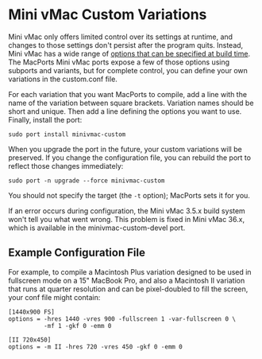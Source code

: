 # Mini vMac Custom Variations

Mini vMac only offers limited control over its settings at runtime, and
changes to those settings don't persist after the program quits. Instead,
Mini vMac has a wide range of [options that can be specified at build
time](http://www.gryphel.org/c/minivmac/options.html#in). The MacPorts Mini
vMac ports expose a few of those options using subports and variants, but
for complete control, you can define your own variations in the custom.conf
file.

For each variation that you want MacPorts to compile, add a line with the
name of the variation between square brackets. Variation names should be
short and unique. Then add a line defining the options you want to use.
Finally, install the port:

    sudo port install minivmac-custom

When you upgrade the port in the future, your custom variations will be
preserved. If you change the configuration file, you can rebuild the port to
reflect those changes immediately:

    sudo port -n upgrade --force minivmac-custom

You should not specify the target (the `-t` option); MacPorts sets it for
you.

If an error occurs during configuration, the Mini vMac 3.5.x build system
won't tell you what went wrong. This problem is fixed in Mini vMac 36.x,
which is available in the minivmac-custom-devel port.

## Example Configuration File

For example, to compile a Macintosh Plus variation designed to be used in
fullscreen mode on a 15" MacBook Pro, and also a Macintosh II variation that
runs at quarter resolution and can be pixel-doubled to fill the screen,
your conf file might contain:

```
[1440x900 FS]
options = -hres 1440 -vres 900 -fullscreen 1 -var-fullscreen 0 \
          -mf 1 -gkf 0 -emm 0

[II 720x450]
options = -m II -hres 720 -vres 450 -gkf 0 -emm 0
```
